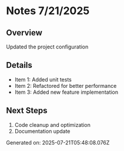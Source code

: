 # Notes 7/21/2025

## Overview
Updated the project configuration

## Details
- Item 1: Added unit tests
- Item 2: Refactored for better performance
- Item 3: Added new feature implementation

## Next Steps
1. Code cleanup and optimization
2. Documentation update

Generated on: 2025-07-21T05:48:08.076Z
